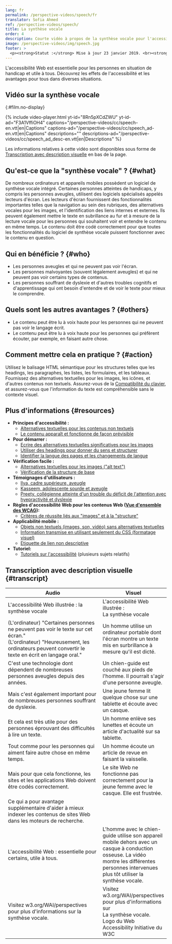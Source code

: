 ```yaml
---
lang: fr
permalink: /perspective-videos/speech/fr
translator: Sofia Ahmed
ref: /perspective-videos/speech/
title: La synthèse vocale
order: 4
description: Courte vidéo à propos de la synthèse vocale pour l'accessibilité Web - de quoi s'agit-il, qui en bénéficie, et comment mettre cela en pratique.
image: /perspective-videos/img/speech.jpg
footer: >
  <p><strong>Statut :</strong> Mise à jour 23 janvier 2019. <br><strong>Auteur et direction du projet :</strong> <a href="https://www.w3.org/People/shadi">Shadi Abou-Zahra</a>. Développé par l' <a href="https://www.w3.org/WAI/EO/">Education and Outreach Working Group (EOWG)</a> avec le soutien du projet <a href="https://www.w3.org/WAI/DEV/">WAI-DEV project</a> fondé par la Commission européenne (CE)<a href="./acknowledgements/">Remerciements (anglais)</a>.</p>
---
```


L'accessibilité Web est essentielle pour les personnes en situation de handicap et utile à tous. Découvrez les effets de l'accessibilité et les avantages pour tous dans diverses situations.

## Vidéo sur la synthèse vocale
{:#film.no-display}

{% include video-player.html
    yt-id="8Rn5pXCdZWU"
    yt-id-ad="F3A1VffiOH4"
    captions="/perspective-videos/cc/speech-en.vtt|en|Captions"
    captions-ad="/perspective-videos/cc/speech_ad-en.vtt|en|Captions"
    descriptions=""
    descriptions-ad="/perspective-videos/cc/speech_ad_desc-en.vtt|en|Descriptions"
%}

Les informations relatives à cette vidéo sont disponibles sous forme de [Transcription avec description visuelle](#transcript) en bas de la page.

Qu'est-ce que la "synthèse vocale" ? {#what}
-------------------------

De nombreux ordinateurs et appareils mobiles possèdent un logiciel de synthèse vocale intégré. Certaines personnes atteintes de handicaps, y compris les personnes aveugles, utilisent des logiciels spécialisés appelés lecteurs d'écran. Les lecteurs d'écran fournissent des fonctionnalités importantes telles que la navigation au sein des rubriques, des alternatives vocales pour les images, et l'identification des liens internes et externes. Ils peuvent également mettre le texte en subrillance au fur et à mesure de la lecture vocale pour les personnes qui souhaitent voir et entendre le contenu en même temps. Le contenu doit être codé correctement pour que toutes les fonctionnalités du logiciel de synthèse vocale puissent fonctionner avec le contenu en question.

Qui en bénéficie ? {#who}
----------------------------

-   Les personnes aveugles et qui ne peuvent pas voir l'écran.
-   Les personnes malvoyantes (souvent légalement aveugles) et qui ne peuvent pas voir certains types de contenus.
-   Les personnes souffrant de dyslexie et d'autres troubles cognitifs et d'apprentissage qui ont besoin d'entendre et de voir le texte pour mieux le comprendre.

Quels sont les autres avantages ? {#others}
---------------------------------

-   Le contenu peut être lu à voix haute pour les personnes qui ne peuvent pas voir le langage écrit.
-   Le contenu peut être lu à voix haute pour les personnes qui préfèrent écouter, par exemple, en faisant autre chose.

Comment mettre cela en pratique ? {#action}
--------------------------------------

Utilisez le balisage HTML sémantique pour les structures telles que les headings, les paragraphes, les listes, les formulaires, et les tableaux. Fournissez des alternatives textuelles pour les images, les icônes, et d'autres contenus non textuels. Assurez-vous de la [Compatibilité du clavier](/perspective-videos/keyboard/), et assurez-vous que l'information du texte est compréhensible sans le contexte visuel.

Plus d'informations {#resources}
----------

-   **Principes d'accessibilité :**
    -   [Alternatives textuelles pour les contenus non textuels](/fundamentals/accessibility-principles/#alternatives)
    -   [Le contenu apparaît et fonctionne de façon prévisible](/fundamentals/accessibility-principles/#adaptable)
-   **Pour démarrer :**
    -   [Ecrire des alternatives textuelles significatives pour les images](/tips/writing/#write-meaningful-text-alternatives-for-images) 
    -   [Utiliser des headings pour donner du sens et structurer](/tips/writing/#use-headings-to-convey-meaning-and-structure) 
    -   [Identifier la langue des pages et les changements de langue](/tips/developing/#identify-page-language-and-language-changes) 
-   **Vérification facile :**
    -   [Alternatives textuelles pour les images ("alt
        text")](/test-evaluate/preliminary/#images) 
    -   [Vérification de la structure de base](/test-evaluate/preliminary/#structure) 
-   **Témoignages d'utilisateurs :**
    -   [Ilya, cadre supérieure, aveugle](/people-use-web/user-stories/#accountant)
    -   [Kasseem, adolescente sourde et aveugle](/people-use-web/user-stories/#teenager)
    -   [Preety, collégienne atteinte d'un trouble du déficit de l'attention avec hyepractivité et dyslexie](/people-use-web/user-stories/#classroomstudent)
-   **Règles d'accessibilité Web pour les contenus Web ([Vue d'ensemble des WCAG](/standards-guidelines/wcag/)):**
    -   [Critères de réussite liés aux "images" et à la "structure"](https://www.w3.org/WAI/WCAG21/quickref/?tags=images%2Cstructure)
-   **Applicabilité mobile :**
    -   [Objets non textuels (images, son, vidéo) sans alternatives textuelles](/standards-guidelines/shared-experiences/#non-text) 
    -   [Information transmise en utilisant seulement du CSS (formatage visuel)](/standards-guidelines/shared-experiences/#visual-formatting) 
    -   [Etiquette de lien non descriptive](/standards-guidelines/shared-experiences/#link-label) 
-   **Tutoriel:**
    -   [Tutoriels sur l'accessibilité](https://www.w3.org/WAI/tutorials/) 
        (plusieurs sujets relatifs)

## Transcription avec description visuelle {#transcript}

<table>
  <thead>
    <tr>
      <th width="65%">Audio</th>
      <th>Visuel</th>
    </tr>
  </thead>
  <tbody>
    <tr>
      <td>L'accessibilité Web illustrée : la synthèse vocale</td>
      <td>L'accessibilité Web illustrée :<br>
        La synthèse vocale</td>
    </tr>
    <tr>
      <td>(L'ordinateur) &quot;Certaines personnes ne peuvent pas voir le texte sur cet écran.&quot;<br>
(L'ordinateur)                     &quot;Heureusement, les ordinateurs peuvent convertir le texte en écrit en langage oral.&quot;</td>
      <td>Un homme utilise un ordinateur portable dont l'écran montre un texte mis en surbrillance à mesure qu'il est dicté.</td>
    </tr>
    <tr>
      <td>C'est une technologie dont dépendent de nombreuses personnes aveugles depuis des années.</td>
      <td>Un chien-guide est couché aux pieds de l'homme. Il pourrait s'agir d'une personne aveugle.</td>
    </tr>
    <tr>
      <td>Mais c'est également important pour de nombreuses personnes souffrant de dyslexie.</td>
      <td>Une jeune femme lit quelque chose sur une tablette et écoute avec un casque.</td>
    </tr>
    <tr>
      <td>Et cela est très utile pour des personnes éprouvant des difficultés à lire un texte.</td>
      <td>Un homme enlève ses lunettes et écoute un article d'actualité sur sa tablette.</td>
    </tr>
    <tr>
      <td>Tout comme pour les personnes qui aiment faire autre chose en même temps.</td>
      <td>Un homme écoute un article de revue en faisant la vaisselle.</td>
    </tr>
    <tr>
      <td>Mais pour que cela fonctionne, les sites et les applications Web doivent être codés correctement.</td>
      <td>Le site Web ne fonctionne pas correctement pour la jeune femme avec le casque. Elle est frustrée.</td>
    </tr>
    <tr>
      <td>Ce qui a pour avantage supplémentaire d'aider à mieux indexer les contenus de sites Web dans les moteurs de recherche.</td>
      <td>&nbsp;</td>
    </tr>
    <tr>
      <td>L'accessibilité Web : essentielle pour certains, utile à tous.</td>
      <td>L'homme avec le chien-guide utilise son appareil mobile dehors avec un casque à conduction osseuse. La vidéo montre les différentes personnes intervenues plus tôt utiliser la synthèse vocale.</td>
    </tr>
    <tr>
      <td>Visitez w3.org/WAI/perspectives pour plus d'informations sur la synthèse vocale.</td>
      <td>Visitez<br>
        w3.org/WAI/perspectives<br>
        pour plus d'informations sur<br>
        La synthèse vocale. <br>
        Logo du Web Accessibility Initiative du W3C</td>
    </tr>
  </tbody>
</table>

